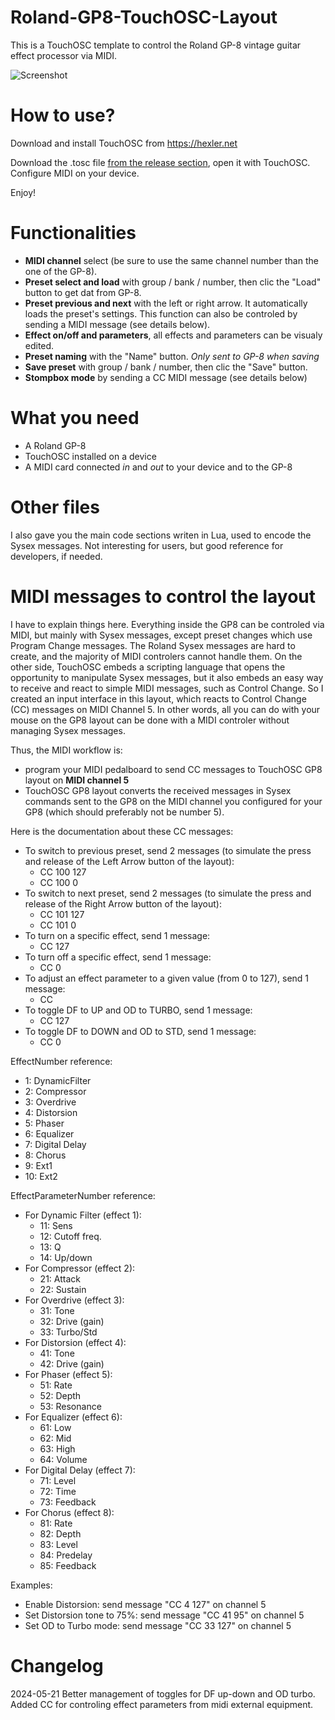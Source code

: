 # Roland-GP8-TouchOSC-Layout
This is a TouchOSC template to control the Roland GP-8 vintage guitar effect processor via MIDI.

![Screenshot](../../blob/main/Roland%20GP8%20layout%2001.png)

# How to use?
Download and install TouchOSC from https://hexler.net

Download the .tosc file [from the release section](https://github.com/ThibaultDucray/Roland-GP8-TouchOSC-Layout/releases), open it with TouchOSC. 
Configure MIDI on your device.

Enjoy!

# Functionalities
- **MIDI channel** select (be sure to use the same channel number than the one of the GP-8).
- **Preset select and load** with group / bank / number, then clic the "Load" button to get dat from GP-8.
- **Preset previous and next** with the left or right arrow. It automatically loads the preset's settings. This function can also be controled by sending a MIDI message (see details below). 
- **Effect on/off and parameters**, all effects and parameters can be visualy edited.
- **Preset naming** with the "Name" button. *Only sent to GP-8 when saving*
- **Save preset** with group / bank / number, then clic the "Save" button.
- **Stompbox mode** by sending a CC MIDI message (see details below)


# What you need
- A Roland GP-8
- TouchOSC installed on a device
- A MIDI card connected _in_ and _out_ to your device and to the GP-8

# Other files
I also gave you the main code sections writen in Lua, used to encode the Sysex messages. Not interesting for users, but good reference for developers, if needed.

# MIDI messages to control the layout

I have to explain things here. Everything inside the GP8 can be controled via MIDI, but mainly with Sysex messages, except preset changes which use Program Change messages. The Roland Sysex messages are hard to create, and the majority of MIDI controlers cannot handle them.
On the other side, TouchOSC embeds a scripting language that opens the opportunity to manipulate Sysex messages, but it also embeds an easy way to receive and react to simple MIDI messages, such as Control Change.
So I created an input interface in this layout, which reacts to Control Change (CC) messages on MIDI Channel 5. In other words, all you can do with your mouse on the GP8 layout can be done with a MIDI controler without managing Sysex messages.

Thus, the MIDI workflow is:
- program your MIDI pedalboard to send CC messages to TouchOSC GP8 layout on **MIDI channel 5**
- TouchOSC GP8 layout converts the received messages in Sysex commands sent to the GP8 on the MIDI channel you configured for your GP8 (which should preferably not be number 5).

Here is the documentation about these CC messages:
- To switch to previous preset, send 2 messages (to simulate the press and release of the Left Arrow button of the layout):
  - CC 100 127
  - CC 100 0
- To switch to next preset, send 2 messages (to simulate the press and release of the Right Arrow button of the layout):
  - CC 101 127
  - CC 101 0
- To turn on a specific effect, send 1 message:
  - CC <EffectNumber> 127
- To turn off a specific effect, send 1 message:
  - CC <EffectNumber> 0
- To adjust an effect parameter to a given value (from 0 to 127), send 1 message:
  - CC <EffectParameterNumber> <value>
- To toggle DF to UP and OD to TURBO, send 1 message:
  - CC <EffectParameterNumber> 127
- To toggle DF to DOWN and OD to STD, send 1 message:
  - CC <EffectParameterNumber> 0

EffectNumber reference:
- 1: DynamicFilter
- 2: Compressor
- 3: Overdrive
- 4: Distorsion
- 5: Phaser
- 6: Equalizer
- 7: Digital Delay
- 8: Chorus
- 9: Ext1
- 10: Ext2

EffectParameterNumber reference:
- For Dynamic Filter (effect 1):
  - 11: Sens
  - 12: Cutoff freq.
  - 13: Q
  - 14: Up/down
- For Compressor (effect 2):
  - 21: Attack
  - 22: Sustain
- For Overdrive (effect 3):
  - 31: Tone
  - 32: Drive (gain)
  - 33: Turbo/Std
- For Distorsion (effect 4):
  - 41: Tone
  - 42: Drive (gain)
- For Phaser (effect 5):
  - 51: Rate
  - 52: Depth
  - 53: Resonance
- For Equalizer (effect 6):
  - 61: Low
  - 62: Mid
  - 63: High
  - 64: Volume
- For Digital Delay (effect 7):
  - 71: Level
  - 72: Time
  - 73: Feedback
- For Chorus  (effect 8):
  - 81: Rate
  - 82: Depth
  - 83: Level
  - 84: Predelay
  - 85: Feedback

Examples:
- Enable Distorsion: send message "CC 4 127" on channel 5
- Set Distorsion tone to 75%: send message "CC 41 95" on channel 5
- Set OD to Turbo mode: send message "CC 33 127" on channel 5

# Changelog

2024-05-21
Better management of toggles for DF up-down and OD turbo.
Added CC for controling effect parameters from midi external equipment.
